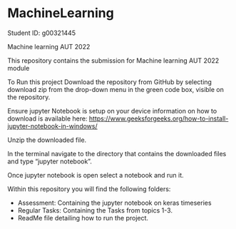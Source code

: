 # MachineLearning

Student ID: g00321445

Machine learning AUT 2022 

This repository contains the submission for Machine learning AUT 2022 module

To Run this project
Download the repository from GitHub by selecting download zip from the drop-down menu in the green code box, visible on the repository.

Ensure jupyter Notebook is setup on your device information on how to download is available here: https://www.geeksforgeeks.org/how-to-install-jupyter-notebook-in-windows/

Unzip the downloaded file.

In the terminal navigate to the directory that contains the downloaded files and type “jupyter notebook”.

Once jupyter notebook is open select a notebook and run it.

Within this repository you will find the following folders:
- Assessment: Containing the jupyter notebook on keras timeseries 
- Regular Tasks: Containing the Tasks from topics 1-3. 
- ReadMe file detailing how to run the project. 